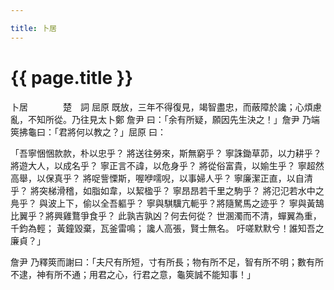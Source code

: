 ```yaml
---

title: 卜居
---
```


{{ page.title }}
===============

卜居　　　　楚　詞
屈原 既放，三年不得復見，竭智盡忠，而蔽障於讒；心煩慮亂，不知所從。乃往見太卜鄭 詹尹 曰：「余有所疑，願因先生決之！」詹尹 乃端筴拂龜曰：「君將何以教之？」屈原 曰：

「吾寧悃悃款款，朴以忠乎？
將送往勞來，斯無窮乎？
寧誅鋤草茆，以力耕乎？
將遊大人，以成名乎？
寧正言不諱，以危身乎？
將從俗富貴，以媮生乎？
寧超然高舉，以保真乎？
將哫訾慄斯，喔咿嚅唲，以事婦人乎？
寧廉潔正直，以自清乎？
將突梯滑稽，如脂如韋，以絜楹乎？
寧昂昂若千里之駒乎？
將氾氾若水中之鳧乎？
與波上下，偷以全吾軀乎？
寧與騏驥亢軛乎？將隨駑馬之迹乎？
寧與黃鵠比翼乎？將興雞鶩爭食乎？
此孰吉孰凶？何去何從？
世溷濁而不清，蟬翼為重，千鈞為輕；
黃鐘毀棄，瓦釜雷鳴；
讒人高張，賢士無名。
吁嗟默默兮！誰知吾之廉貞？」

詹尹 乃釋筴而謝曰：「夫尺有所短，寸有所長；物有所不足，智有所不明；數有所不逮，神有所不通；用君之心，行君之意，龜筴誠不能知事！」

